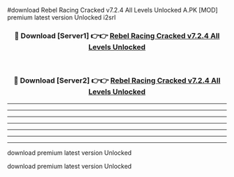 #download Rebel Racing Cracked v7.2.4 All Levels Unlocked A.PK [MOD] premium latest version Unlocked i2srl 



<div align="center">
<h3>🔴 Download [Server1] 👉👉 <a href="https://download1apk.web.app/">Rebel Racing Cracked v7.2.4 All Levels Unlocked</a></h3><br>

<h3>🔴 Download [Server2] 👉👉 <a href="https://download1apk.web.app/">Rebel Racing Cracked v7.2.4 All Levels Unlocked</a></h3>
</div>





----------------------------------------------------------

----------------------------------------------------------

----------------------------------------------------------

----------------------------------------------------------

----------------------------------------------------------

----------------------------------------------------------

----------------------------------------------------------

download premium latest version Unlocked

download premium latest version Unlocked
